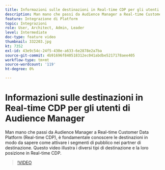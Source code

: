 ```yaml
---
title: Informazioni sulle destinazioni in Real-time CDP per gli utenti di Audience Manager
description: Man mano che passi da Audience Manager a Real-time Customer Data Platform (Real-time CDP), è fondamentale conoscere le destinazioni in modo da sapere come attivare i segmenti di pubblico nei partner di destinazione. Questo video illustra i diversi tipi di destinazione e la loro posizione in Real-time CDP.
feature: Integrazione di Platform
topic: Integrazioni
role: User, Architect, Admin, Leader
level: Intermediate
doc-type: feature video
thumbnail: 332203.jpg
kt: 7352
exl-id: 43e9c54c-24f5-430e-a633-6e2878e2a7ba
source-git-commit: 4b91696f840518312ec041abdbe5217178aee405
workflow-type: tm+mt
source-wordcount: '119'
ht-degree: 0%

---
```


# Informazioni sulle destinazioni in Real-time CDP per gli utenti di Audience Manager

Man mano che passi da Audience Manager a Real-time Customer Data Platform (Real-time CDP), è fondamentale conoscere le destinazioni in modo da sapere come attivare i segmenti di pubblico nei partner di destinazione. Questo video illustra i diversi tipi di destinazione e la loro posizione in Real-time CDP.

>[!VIDEO](https://video.tv.adobe.com/v/332203/?quality=12&learn=on)
